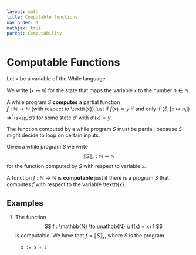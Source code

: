 ```yaml
---
layout: math
title: Computable functions
nav_order: 1
mathjax: true
parent: Computability
---
```


# Computable Functions

Let $\texttt{x}$ be a variable of the While language.

We write $[\texttt{x} \mapsto n]$ for the state that maps the
variable $\texttt{x}$ to the number $n \in \mathbb{N}$. 

A while program $S$ **computes** a partial function  
$f : \mathbb{N} \to \mathbb{N}$  (with respect to \texttt{x}) just if $f(x)
\simeq y$ if and only if $\langle S, [\texttt{x} \mapsto n_i] \rangle
\Rightarrow^\ast \langle \texttt{skip}, \sigma' \rangle$ for some state
$\sigma'$ with $\sigma'(\texttt{x}) = y$.

The function computed by a while program $S$ must be partial, because $S$
might decide to loop on certain inputs.

Given a while program $S$ we write
$$
  ⟦ S ⟧_{\texttt{x}} : \mathbb{N} ⇀ \mathbb{N}
$$
for the function computed by $S$ with respect to variable $\texttt{x}$.

A function $f : \mathbb{N} \to \mathbb{N}$ is __computable__ just if there is
a program $S$ that computes $f$ with respect to the variable \texttt{x}.

## Examples

1. The function
   $$
   f : \mathbb{N} \to \mathbb{N} \\
   f(x) = x+1
   $$
   is computable. We have that $f = ⟦ S ⟧_{\texttt{x}}$, where $S$ is the program
   ```
     x := x + 1
   ```